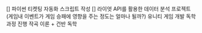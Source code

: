 [] 파이썬 티켓팅 자동화 스크립트 작성
[] 라이엇 API를 활용한 데이터 분석 프로젝트(게임내 이벤트가 게임 승패에 영향을 주는 정도는 얼마나 될까?)
유니티 게임 개발 독학 과정 진행
작곡 이론 + 건반 독학